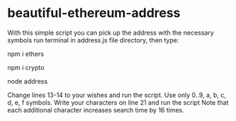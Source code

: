 # beautiful-ethereum-address
With this simple script you can pick up the address with the necessary symbols
run terminal in address.js file directory, then type:

npm i ethers

npm i crypto

node address

Change lines 13-14 to your wishes and run the script. Use only 0..9, a, b, c, d, e, f symbols. Write your characters on line 21 and run the script Note that each additional character increases search time by 16 times.

